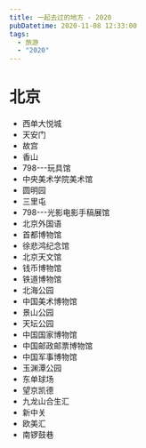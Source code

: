 ```yaml
---
title: 一起去过的地方 - 2020
pubDatetime: 2020-11-08 12:33:00
tags:
  - 旅游
  - "2020"
---
```


# 北京

- 西单大悦城
- 天安门
- 故宫
- 香山
- 798---玩具馆
- 中央美术学院美术馆
- 圆明园
- 三里屯
- 798---光影电影手稿展馆
- 北京外国语
- 首都博物馆
- 徐悲鸿纪念馆
- 北京天文馆
- 钱币博物馆
- 铁道博物馆
- 北海公园
- 中国美术博物馆
- 景山公园
- 天坛公园
- 中国国家博物馆
- 中国邮政邮票博物馆
- 中国军事博物馆
- 玉渊潭公园
- 东单球场
- 望京凯德
- 九龙山合生汇
- 新中关
- 欧美汇
- 南锣鼓巷
